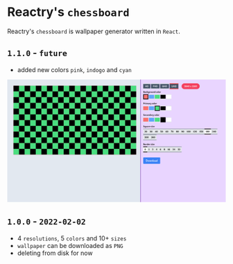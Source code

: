 
# Reactry's `chessboard`
Reactry's `chessboard` is wallpaper generator written in `React`.

## `1.1.0` - `future`
* added new colors `pink`, `indogo` and `cyan`

<img src="https://raw.githubusercontent.com/reactry/chessboard/master/img/1.0.0.png">

## `1.0.0` - `2022-02-02`
* 4 `resolutions`, 5 `colors` and 10+ `sizes`
* `wallpaper` can be downloaded as `PNG`
* deleting from disk for now


